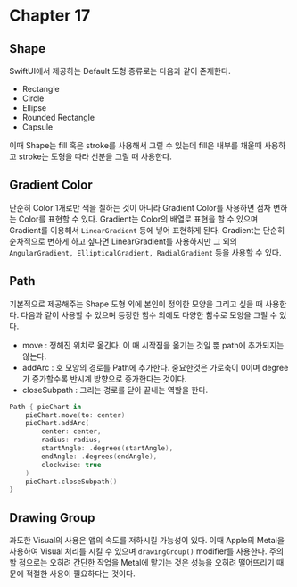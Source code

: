 # Chapter 17

## Shape
SwiftUI에서 제공하는 Default 도형
종류로는 다음과 같이 존재한다.

- Rectangle
- Circle
- Ellipse
- Rounded Rectangle
- Capsule

이때 Shape는 fill 혹은 stroke를 사용해서 그릴 수 있는데 fill은 내부를 채울때 사용하고 stroke는 도형을 따라 선분을 그릴 때 사용한다.

## Gradient Color
단순히 Color 1개로만 색을 칠하는 것이 아니라 Gradient Color를 사용하면 점차 변하는 Color를 표현할 수 있다.
Gradient는 Color의 배열로 표현을 할 수 있으며 Gradient를 이용해서 `LinearGradient` 등에 넣어 표현하게 된다.
Gradient는 단순히 순차적으로 변하게 하고 싶다면 LinearGradient를 사용하지만 그 외의 `AngularGradient, EllipticalGradient, RadialGradient` 등을 사용할 수 있다.

## Path
기본적으로 제공해주는 Shape 도형 외에 본인이 정의한 모양을 그리고 싶을 때 사용한다.
다음과 같이 사용할 수 있으며 등장한 함수 외에도 다양한 함수로 모양을 그릴 수 있다.

- move : 정해진 위치로 옮긴다. 이 때 시작점을 옮기는 것일 뿐 path에 추가되지는 않는다.
- addArc : 호 모양의 경로를 Path에 추가한다. 중요한것은 가로축이 0이며 degree가 증가할수록 반시계 방향으로 증가한다는 것이다.
- closeSubpath : 그리는 경로를 닫아 끝내는 역할을 한다.

```swift
Path { pieChart in
    pieChart.move(to: center)
    pieChart.addArc(
        center: center,
        radius: radius,
        startAngle: .degrees(startAngle),
        endAngle: .degrees(endAngle),
        clockwise: true
    )
    pieChart.closeSubpath()
}
```

## Drawing Group
과도한 Visual의 사용은 앱의 속도를 저하시킬 가능성이 있다.
이때 Apple의 Metal을 사용하여 Visual 처리를 시킬 수 있으며 `drawingGroup()` modifier를 사용한다.
주의할 점으로는 오히려 간단한 작업을 Metal에 맡기는 것은 성능을 오히려 떨어뜨리기 때문에 적절한 사용이 필요하다는 것이다.
